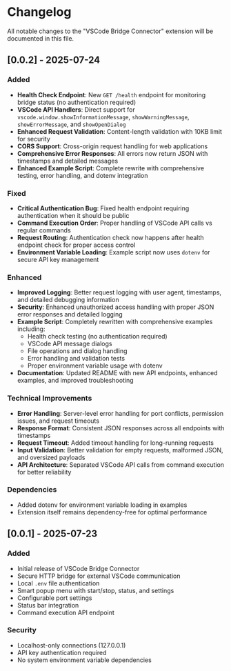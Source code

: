 # Changelog

All notable changes to the "VSCode Bridge Connector" extension will be documented in this file.

## [0.0.2] - 2025-07-24

### Added
- **Health Check Endpoint**: New `GET /health` endpoint for monitoring bridge status (no authentication required)
- **VSCode API Handlers**: Direct support for `vscode.window.showInformationMessage`, `showWarningMessage`, `showErrorMessage`, and `showOpenDialog`
- **Enhanced Request Validation**: Content-length validation with 10KB limit for security
- **CORS Support**: Cross-origin request handling for web applications
- **Comprehensive Error Responses**: All errors now return JSON with timestamps and detailed messages
- **Enhanced Example Script**: Complete rewrite with comprehensive testing, error handling, and dotenv integration

### Fixed
- **Critical Authentication Bug**: Fixed health endpoint requiring authentication when it should be public
- **Command Execution Order**: Proper handling of VSCode API calls vs regular commands
- **Request Routing**: Authentication check now happens after health endpoint check for proper access control
- **Environment Variable Loading**: Example script now uses `dotenv` for secure API key management

### Enhanced
- **Improved Logging**: Better request logging with user agent, timestamps, and detailed debugging information
- **Security**: Enhanced unauthorized access handling with proper JSON error responses and detailed logging
- **Example Script**: Completely rewritten with comprehensive examples including:
  - Health check testing (no authentication required)
  - VSCode API message dialogs
  - File operations and dialog handling
  - Error handling and validation tests
  - Proper environment variable usage with dotenv
- **Documentation**: Updated README with new API endpoints, enhanced examples, and improved troubleshooting

### Technical Improvements
- **Error Handling**: Server-level error handling for port conflicts, permission issues, and request timeouts
- **Response Format**: Consistent JSON responses across all endpoints with timestamps
- **Request Timeout**: Added timeout handling for long-running requests
- **Input Validation**: Better validation for empty requests, malformed JSON, and oversized payloads
- **API Architecture**: Separated VSCode API calls from command execution for better reliability

### Dependencies
- Added dotenv for environment variable loading in examples
- Extension itself remains dependency-free for optimal performance

## [0.0.1] - 2025-07-23

### Added
- Initial release of VSCode Bridge Connector
- Secure HTTP bridge for external VSCode communication
- Local `.env` file authentication
- Smart popup menu with start/stop, status, and settings
- Configurable port settings
- Status bar integration
- Command execution API endpoint

### Security
- Localhost-only connections (127.0.0.1)
- API key authentication required
- No system environment variable dependencies
